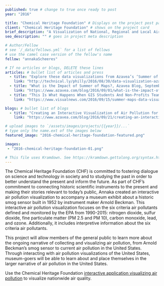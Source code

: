```yaml
---
published: true # change to true once ready to post
year: "2016"

title: "Chemical Heritage Foundation" # Displays on the project post page
client: "Chemical Heritage Foundation" # shows on the project card
brief_description: "A Visualization of National, Regional and Local Air Quality in the U.S." # shows on the project card
seo_description: "" # goes in project meta description

# Author/Fellow
# see `/_data/fellows.yml` for a list of fellows
# use the camel case version of the fellow's name
fellow: "annakaScheeres"

# If no articles or blogs, DELETE these lines
articles: # bullet list of articles and press
  - title: "Explore these data visualizations from Azavea’s ‘Summer of Maps’ program, Technical.ly Philly, August 30, 2016"
    link: "http://technical.ly/philly/2016/08/30/data-visualization-azavea-summer-of-maps-fellowship/"
  - title: "What is the Impact of Summer of Maps?, Azavea Blog, September 1, 2016"
    link: "https://www.azavea.com/blog/2016/09/01/what-is-the-impact-of-summer-of-maps/"
  - title: "This Is What Happens When GIS Students And Non-Profits Team Up, Visual News, September 15, 2016"
    link: "https://www.visualnews.com/2016/09/15/summer-maps-data-visualization/"

blogs: # bullet list of blogs
  - title: "Creating an Interactive Visualization of Air Pollution for a Museum"
    link: "https://www.azavea.com/blog/2016/09/21/creating-an-interactive-visualization-of-air-pollution-for-a-museum/"

# upload images to `/assets/images/projects/{{year}}/...`
# type only the name.ext of the images below
featured_image: "2016-chemical-heritage-foundation-featured.png"

images:
 - "2016-chemical-heritage-foundation-01.png"

# This file uses Kramdown. See https://kramdown.gettalong.org/syntax.html for syntax
---
```

The Chemical Heritage Foundation (CHF) is committed to fostering dialogue on science and technology in society and to studying the past in order to better understand the present and inform the future. As part of CHF’s commitment to connecting historic scientific instruments to the present and making their stories relevant to today’s public, Annaka created an interactive air pollution visualization to accompany a museum exhibit about a historic smog sensor built in 1952 by instrument maker Arnold Beckman. This interactive air pollution visualization focuses on the six criteria air pollutants defined and monitored by the EPA from 1990-2015: nitrogen dioxide, sulfur dioxide, fine particulate matter (PM 2.5 and PM 10), carbon monoxide, lead, and ozone. Additionally, it includes interpretive information about the six criteria air pollutants.

This project will allow members of the general public to learn more about the ongoing narrative of collecting and visualizing air pollution, from Arnold Beckman’s smog sensor to current air pollution in the United States. Through interacting with air pollution visualizations of the United States, museum-goers will be able to learn about and place themselves in the larger narrative of air pollution in the United States.

Use the Chemical Heritage Foundation [interactive application visualizing air pollution](https://summer-of-maps.github.io/2016-ChemHeritage-HistoricalAirPollution/) to visualize nationwide air quality.
